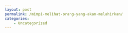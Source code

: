 ```yaml
---
layout: post
permalink: /mimpi-melihat-orang-yang-akan-melahirkan/
categories:
    - Uncategorized
---
```


